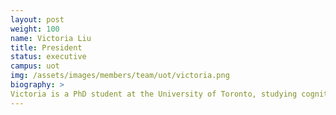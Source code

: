 ```yaml
---
layout: post
weight: 100
name: Victoria Liu
title: President
status: executive
campus: uot
img: /assets/images/members/team/uot/victoria.png
biography: >
Victoria is a PhD student at the University of Toronto, studying cognitive neuroscience in the Psychology department.
---
```

